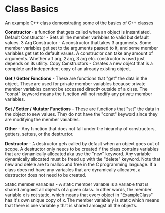 # Class Basics
An example C++ class demonstrating some of the basics of C++ classes
  
**Constructor** - a function that gets called when an object is instantiated.
    Default Constructor
        - Sets all the member variables to valid but default values.
    3 Arg Constructor
        - A constructor that takes 3 arguments. Some member variables get set to the arguments passed
          to it, and some member variables get set to default values. A constructor can take any amount
          of arguments. Whether a 1 arg, 2 arg, 3 arg etc. constructor is used just depends on its utility.
    Copy Constructors
        - Creates a new object that is a complete and independent copy of an already existing object.

**Get / Getter Functions**
    - These are functions that "get" the data in the object. These are used for private
      member variables because private member variables cannot be accessed directly outside of a class.
      The "const" keyword means the function will not modify any private member variables.

**Set / Setter / Mutator Functions**
    - These are functions that "set" the data in the object to new values. They do not have the "const"
      keyword since they are modifying the member variables.
  
**Other**
    - Any function that does not fall under the hiearchy of constructors, getters, setters, or
      the destructor.

**Destructor**
    - A destructor gets called by default when an object goes out of scope. A destructor only needs
      to be created if the class contains variables that are dynamically allocated aka use the "new"
      keyword. Any variable dynamically allocated must be freed up with the "delete" keyword. Note
      that new and delete are to malloc and free in the C programming language. If a class does not
      have any variables that are dynamically allocated, a destructor does not need to be created.

Static member variables
    - A static member variable is a variable that is shared amgonst all objects of a given class.
      In other words, the member variable x is not static, which means that every object in
      "ExampleClass" has it's own unique copy of x. The member variable y is static which means
      that there is one variable y that is shared amongst all the objects.
